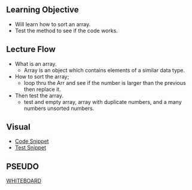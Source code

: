 ## Learning Objective

- Will learn how to sort an array.
- Test the method to see if the code works.

## Lecture Flow

- What is an array.
    - Array is an object which contains elements of a similar data type.
- How to sort the array;
    - loop thru the Arr and see if the number is larger than the previous then replace it.
- Then test the array.
    - test and empty array, array with duplicate numbers, and a many numbers unsorted numbers.

## Visual
- [Code Snippet](../assets/insertsort.jpg)
- [Test Snippet](../assets/TestSnippet.png)

## PSEUDO

[WHITEBOARD](data-structures-and-algorithms/otherReadmes/InsertSort.md)



